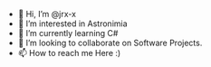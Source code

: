 - 👋 Hi, I’m @jrx-x
- 👀 I’m interested in Astronimia
- 🌱 I’m currently learning C#
- 💞️ I’m looking to collaborate on Software Projects.
- 📫 How to reach me Here :)

<!---
jrx-x/jrx-x is a ✨ special ✨ repository because its `README.md` (this file) appears on your GitHub profile.
You can click the Preview link to take a look at your changes.
--->
